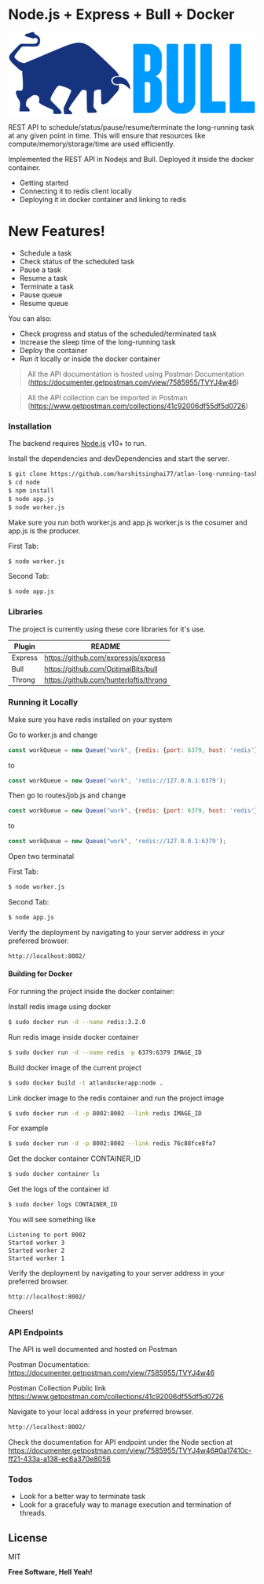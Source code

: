 # Node.js + Express + Bull + Docker

[![N|Solid](https://raw.githubusercontent.com/OptimalBits/bull/develop/support/logo%402x.png)](https://github.com/OptimalBits/bull)

REST API to schedule/status/pause/resume/terminate the long-running task at any given point in time. This will ensure that resources like compute/memory/storage/time are used efficiently.

Implemented the REST API in Nodejs and Bull. Deployed it inside the docker container.

  - Getting started
  - Connecting it to redis client locally
  - Deploying it in docker container and linking to redis

# New Features!

  - Schedule a task
  - Check status of the scheduled task
  - Pause a task
  - Resume a task
  - Terminate a task
  - Pause queue
  - Resume queue


You can also:
  - Check progress and status of the scheduled/terminated task
  - Increase the sleep time of the long-running task
  - Deploy the container
  - Run it locally or inside the docker container

> All the API documentation is hosted using Postman Documentation (https://documenter.getpostman.com/view/7585955/TVYJ4w46)

> All the API collection can be imported in Postman (https://www.getpostman.com/collections/41c92006df55df5d0726)

### Installation

The backend requires [Node.js](https://nodejs.org/) v10+ to run.

Install the dependencies and devDependencies and start the server.

```sh
$ git clone https://github.com/harshitsinghai77/atlan-long-running-task.git -b node_bull
$ cd node
$ npm install
$ node app.js
$ node worker.js
```

Make sure you run both worker.js and app.js
worker.js is the cosumer and app.js is the producer. 

First Tab:
```sh
$ node worker.js
```

Second Tab:
```sh
$ node app.js
```

### Libraries 

The project is currently using these core libraries for it's use.

| Plugin | README |
| ------ | ------ |
| Express | https://github.com/expressjs/express |
| Bull | https://github.com/OptimalBits/bull |
| Throng | https://github.com/hunterloftis/throng |

### Running it Locally

Make sure you have redis installed on your system

Go to worker.js and change

``` javascript
const workQueue = new Queue("work", {redis: {port: 6379, host: 'redis'}}); 
```
to
``` javascript
const workQueue = new Queue("work", 'redis://127.0.0.1:6379'); 
```
Then go to routes/job.js and change
``` javascript
const workQueue = new Queue("work", {redis: {port: 6379, host: 'redis'}}); 
```
to
``` javascript
const workQueue = new Queue("work", 'redis://127.0.0.1:6379'); 
```
Open two terminatal

First Tab:
```sh
$ node worker.js
```

Second Tab:
```sh
$ node app.js
```

Verify the deployment by navigating to your server address in your preferred browser.

```sh
http://localhost:8002/
```

#### Building for Docker
For running the project inside the docker container:

Install redis image using docker
```sh
$ sudo docker run -d --name redis:3.2.0
```
Run redis image inside docker container
```sh
$ sudo docker run -d --name redis -p 6379:6379 IMAGE_ID
```

Build docker image of the current project

```sh
$ sudo docker build -t atlandockerapp:node .
```
Link docker image to the redis container and run the project image

```sh
$ sudo docker run -d -p 8002:8002 --link redis IMAGE_ID
```
For example
```sh
$ sudo docker run -d -p 8002:8002 --link redis 76c88fce8fa7
```
Get the docker container CONTAINER_ID
```sh
$ sudo docker container ls
```

Get the logs of the container id
```sh
$ sudo docker logs CONTAINER_ID
```
You will see something like
```text 
Listening to port 8002
Started worker 3
Started worker 2
Started worker 1
```
Verify the deployment by navigating to your server address in your preferred browser.

```sh
http://localhost:8002/
```


Cheers!

### API Endpoints
The API is well documented and hosted on Postman

Postman Documentation: https://documenter.getpostman.com/view/7585955/TVYJ4w46

Postman Collection Public link
https://www.getpostman.com/collections/41c92006df55df5d0726

Navigate to your local address in your preferred browser.

```sh
http://localhost:8002/
```

Check the documentation for API endpoint under the Node section at https://documenter.getpostman.com/view/7585955/TVYJ4w46#0a17410c-ff21-433a-a138-ec6a370e8056

### Todos

 - Look for a better way to terminate task
 - Look for a gracefuly way to manage execution and termination of threads.

License
----

MIT


**Free Software, Hell Yeah!**
